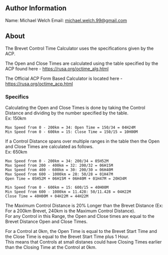## Author Information

Name: Michael Welch
Email: michael.welch.99@gmail.com

## About

The Brevet Control Time Calculator uses the specifications given by the ACP.

The Open and Close Times are calculated using the table specified by the ACP found here - https://rusa.org/octime_alg.html

The Official ACP Form Based Calculator is located here - https://rusa.org/octime_acp.html

### Specifics

Calculating the Open and Close Times is done by taking the Control Distance and dividing by the number specified by the table.  
Ex: 150km

	Max Speed from 0 - 200km = 34: Open Time = 150/34 = 04H24M
	Min Speed from 0 - 600km = 15: Close Time = 150/15 = 10H00M

If a Control Distance spans over multiple ranges in the table then the Open and Close Times are calculated as follows.  
Ex: 650km

	Max Speed from 0 - 200km = 34: 200/34 = 05H52M
	Max Speed from 200 - 400km = 32: 200/32 = 06H15M
	Max Speed from 400 - 600km = 30: 200/30 = 06H40M
	Max Speed from 600 - 1000km = 28: 50/28 = 01H47M
	Open Time = 05H52M + 06H15M + 06H40M + 01H47M = 20H34M

	Min Speed from 0 - 600km = 15: 600/15 = 40H00M
	Min Speed from 600 - 1000km = 11.428: 50/11.428 = 04H22M
	Close Time = 40H00M + 04H22M = 44H22M

The Maximum Control Distance is 20% Longer than the Brevet Distance (Ex: For a 200km Brevet, 240km is the Maximum Control Distance).  
For any Control in this Range, the Open and Close times are equal to the Brevet Distance Open and Close Times.

For a Control at 0km, the Open Time is equal to the Brevet Start Time and the Close Time is equal to the Brevet Start Time plus 1 Hour.  
This means that Controls at small distanes could have Closing Times earlier than the Closing Time at the Control at 0km.